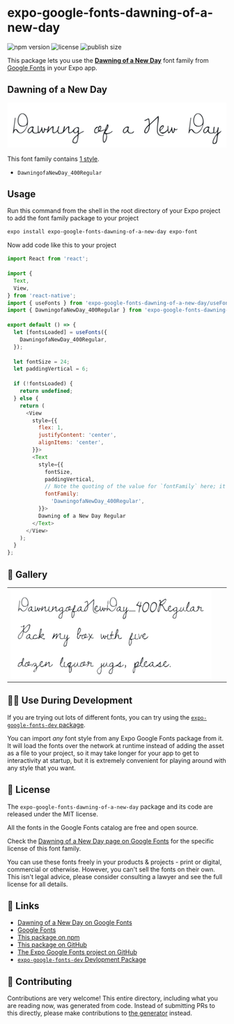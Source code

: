 # expo-google-fonts-dawning-of-a-new-day

![npm version](https://flat.badgen.net/npm/v/expo-google-fonts-dawning-of-a-new-day)
![license](https://flat.badgen.net/github/license/expo/google-fonts)
![publish size](https://flat.badgen.net/packagephobia/install/expo-google-fonts-dawning-of-a-new-day)

This package lets you use the [**Dawning of a New Day**](https://fonts.google.com/specimen/Dawning+of+a+New+Day) font family from [Google Fonts](https://fonts.google.com/) in your Expo app.

## Dawning of a New Day

![Dawning of a New Day](./font-family.png)

This font family contains [1 style](#-gallery).

- `DawningofaNewDay_400Regular`

## Usage

Run this command from the shell in the root directory of your Expo project to add the font family package to your project
```sh
expo install expo-google-fonts-dawning-of-a-new-day expo-font
```

Now add code like this to your project
```js
import React from 'react';

import {
  Text,
  View,
} from 'react-native';
import { useFonts } from 'expo-google-fonts-dawning-of-a-new-day/useFonts';
import { DawningofaNewDay_400Regular } from 'expo-google-fonts-dawning-of-a-new-day/400Regular';

export default () => {
  let [fontsLoaded] = useFonts({
    DawningofaNewDay_400Regular,
  });

  let fontSize = 24;
  let paddingVertical = 6;

  if (!fontsLoaded) {
    return undefined;
  } else {
    return (
      <View
        style={{
          flex: 1,
          justifyContent: 'center',
          alignItems: 'center',
        }}>
        <Text
          style={{
            fontSize,
            paddingVertical,
            // Note the quoting of the value for `fontFamily` here; it expects a string!
            fontFamily:
              'DawningofaNewDay_400Regular',
          }}>
          Dawning of a New Day Regular
        </Text>
      </View>
    );
  }
};

```

## 🔡 Gallery


||||
|-|-|-|
|![DawningofaNewDay_400Regular](.//400Regular/DawningofaNewDay_400Regular.ttf.png)||||


## 👩‍💻 Use During Development

If you are trying out lots of different fonts, you can try using the [`expo-google-fonts-dev` package](https://github.com/freeboub/google-fonts/tree/master/font-packages/dev#readme).

You can import *any* font style from any Expo Google Fonts package from it. It will load the fonts
over the network at runtime instead of adding the asset as a file to your project, so it may take longer
for your app to get to interactivity at startup, but it is extremely convenient
for playing around with any style that you want.

## 📖 License

The `expo-google-fonts-dawning-of-a-new-day` package and its code are released under the MIT license.

All the fonts in the Google Fonts catalog are free and open source.

Check the [Dawning of a New Day page on Google Fonts](https://fonts.google.com/specimen/Dawning+of+a+New+Day) for the specific license of this font family.

You can use these fonts freely in your products & projects - print or digital, commercial or otherwise. However, you can't sell the fonts on their own. This isn't legal advice, please consider consulting a lawyer and see the full license for all details.

## 🔗 Links

- [Dawning of a New Day on Google Fonts](https://fonts.google.com/specimen/Dawning+of+a+New+Day)
- [Google Fonts](https://fonts.google.com/)
- [This package on npm](https://www.npmjs.com/package/expo-google-fonts-dawning-of-a-new-day)
- [This package on GitHub](https://github.com/freeboub/google-fonts/tree/master/font-packages/dawning-of-a-new-day)
- [The Expo Google Fonts project on GitHub](https://github.com/freeboub/google-fonts)
- [`expo-google-fonts-dev` Devlopment Package](https://github.com/freeboub/google-fonts/tree/master/font-packages/dev)

## 🤝 Contributing

Contributions are very welcome! This entire directory, including what you are reading now, was generated from code. Instead of submitting PRs to this directly, please make contributions to [the generator](https://github.com/freeboub/google-fonts/tree/master/packages/generator) instead.
